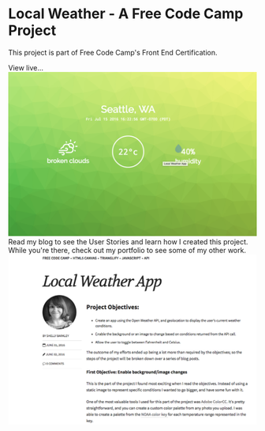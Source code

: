 # Local Weather   - A Free Code Camp Project

This project is part of Free Code Camp's Front End Certification.

View live...<a href="http://www.recklessmoxie.com/Weather-App/"><img src="screenshot.png"></a>
Read my blog to see the User Stories and learn how I created this project.
While you're there, check out my portfolio to see some of my other work.
<a href="http://www.recklessmoxie.com/blog/Local-Weather-App/"><img src="blogscreen.png"></a> 
